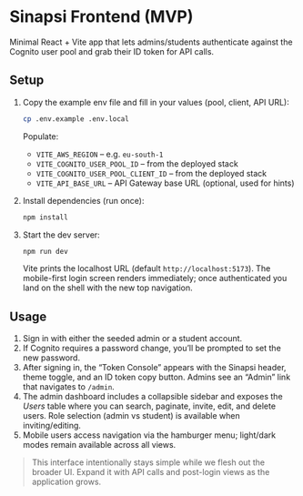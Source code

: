 # Sinapsi Frontend (MVP)

Minimal React + Vite app that lets admins/students authenticate against the Cognito user pool and grab their ID token for API calls.

## Setup

1. Copy the example env file and fill in your values (pool, client, API URL):

   ```bash
   cp .env.example .env.local
   ```

   Populate:

   - `VITE_AWS_REGION` – e.g. `eu-south-1`
   - `VITE_COGNITO_USER_POOL_ID` – from the deployed stack
   - `VITE_COGNITO_USER_POOL_CLIENT_ID` – from the deployed stack
   - `VITE_API_BASE_URL` – API Gateway base URL (optional, used for hints)

2. Install dependencies (run once):

   ```bash
   npm install
   ```

3. Start the dev server:

   ```bash
   npm run dev
   ```

   Vite prints the localhost URL (default `http://localhost:5173`). The mobile-first login screen renders immediately; once authenticated you land on the shell with the new top navigation.

## Usage

1. Sign in with either the seeded admin or a student account.
2. If Cognito requires a password change, you’ll be prompted to set the new password.
3. After signing in, the “Token Console” appears with the Sinapsi header, theme toggle, and an ID token copy button. Admins see an “Admin” link that navigates to `/admin`.
4. The admin dashboard includes a collapsible sidebar and exposes the *Users* table where you can search, paginate, invite, edit, and delete users. Role selection (admin vs student) is available when inviting/editing.
5. Mobile users access navigation via the hamburger menu; light/dark modes remain available across all views.

> This interface intentionally stays simple while we flesh out the broader UI. Expand it with API calls and post-login views as the application grows.
